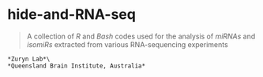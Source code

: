 # hide-and-RNA-seq
> A collection of _R_ and _Bash_ codes used for the analysis of _miRNAs_ and _isomiRs_ extracted from various RNA-sequencing experiments

```
*Zuryn Lab*\
*Queensland Brain Institute, Australia*
```
